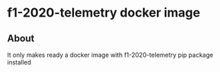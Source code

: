 # f1-2020-telemetry docker image

## About

It only makes ready a docker image with f1-2020-telemetry pip package installed